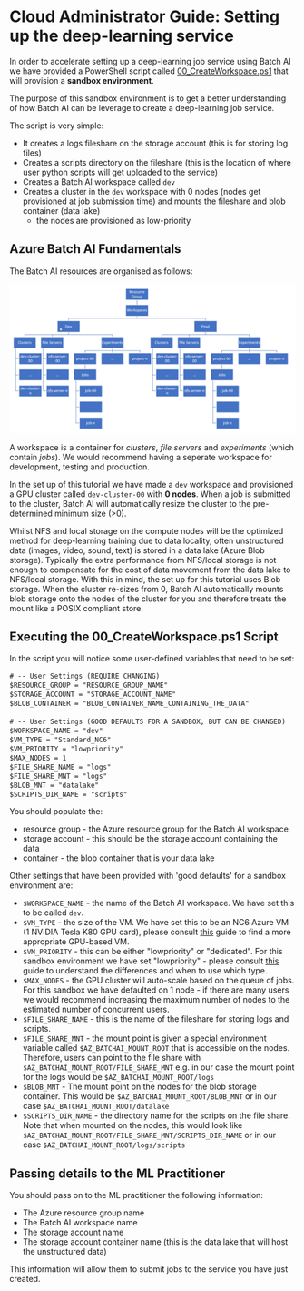 # Cloud Administrator Guide: Setting up the deep-learning service

In order to accelerate setting up a deep-learning job service using Batch AI we have provided a PowerShell script called [00_CreateWorkspace.ps1](../cloud_admin_scripts/00_CreateWorkspace.ps1) that will provision a __sandbox environment__. 

The purpose of this sandbox environment is to get a better understanding of how Batch AI can be leverage to create a deep-learning job service.

The script is very simple:

* It creates a logs fileshare on the storage account (this is for storing log files)
* Creates a scripts directory on the fileshare (this is the location of where user python scripts will get uploaded to the service)
* Creates a Batch AI workspace called `dev`
* Creates a cluster in the `dev` workspace with 0 nodes (nodes get provisioned at job submission time) and mounts the fileshare and blob container (data lake)
    * the nodes are provisioned as low-priority


## Azure Batch AI Fundamentals
The Batch AI resources are organised as follows:

![](img/batchai_hierachy.png?raw=true "Batch AI Resource Hierarchy")

A workspace is a container for _clusters_, _file servers_ and _experiments_ (which contain _jobs_). We would recommend having a seperate workspace for development, testing and production.

In the set up of this tutorial we have made a `dev` workspace and provisioned a GPU cluster called `dev-cluster-00` with __0 nodes__. When a job is submitted to the cluster, Batch AI will automatically resize the cluster to the pre-determined minimum size (>0).

Whilst NFS and local storage on the compute nodes will be the optimized method for deep-learning training due to data locality, often unstructured data (images, video, sound, text) is stored in a data lake (Azure Blob storage). Typically the extra performance from NFS/local storage is not enough to compensate for the cost of data movement from the data lake to NFS/local storage. With this in mind, the set up for this tutorial uses Blob storage. When the cluster re-sizes from 0, Batch AI automatically mounts blob storage onto the nodes of the cluster for you and therefore treats the mount like a POSIX compliant store.

## Executing the 00_CreateWorkspace.ps1 Script

In the script you will notice some user-defined variables that need to be set:

```
# -- User Settings (REQUIRE CHANGING)
$RESOURCE_GROUP = "RESOURCE_GROUP_NAME"
$STORAGE_ACCOUNT = "STORAGE_ACCOUNT_NAME"
$BLOB_CONTAINER = "BLOB_CONTAINER_NAME_CONTAINING_THE_DATA"

# -- User Settings (GOOD DEFAULTS FOR A SANDBOX, BUT CAN BE CHANGED)
$WORKSPACE_NAME = "dev"
$VM_TYPE = "Standard_NC6"
$VM_PRIORITY = "lowpriority"
$MAX_NODES = 1 
$FILE_SHARE_NAME = "logs"
$FILE_SHARE_MNT = "logs"
$BLOB_MNT = "datalake"
$SCRIPTS_DIR_NAME = "scripts"
```

You should populate the:

* resource group - the Azure resource group for the Batch AI workspace
* storage account - this should be the storage account containing the data
* container - the blob container that is your data lake

Other settings that have been provided with 'good defaults' for a sandbox environment are:

* `$WORKSPACE_NAME` - the name of the Batch AI workspace. We have set this to be called `dev`.
* `$VM_TYPE` - the size of the VM. We have set this to be an NC6 Azure VM (1 NVIDIA Tesla K80 GPU card), please consult [this](https://docs.microsoft.com/en-us/azure/virtual-machines/windows/sizes-gpu) guide to find a more appropriate GPU-based VM.
* `$VM_PRIORITY` - this can be either "lowpriority" or "dedicated". For this sandbox environment we have set "lowpriority" - please consult [this](https://docs.microsoft.com/en-us/azure/batch/batch-low-pri-vms) guide to understand the differences and when to use which type.
* `$MAX_NODES` - the GPU cluster will auto-scale based on the queue of jobs. For this sandbox we have defaulted on 1 node - if there are many users we would recommend increasing the maximum number of nodes to the estimated number of concurrent users.
* `$FILE_SHARE_NAME` - this is the name of the fileshare for storing logs and scripts.
* `$FILE_SHARE_MNT` - the mount point is given a special environment variable called `$AZ_BATCHAI_MOUNT_ROOT` that is accessible on the nodes. Therefore, users can point to the file share with `$AZ_BATCHAI_MOUNT_ROOT/FILE_SHARE_MNT` e.g. in our case the mount point for the logs would be `$AZ_BATCHAI_MOUNT_ROOT/logs`
* `$BLOB_MNT` - The mount point on the nodes for the blob storage container. This would be `$AZ_BATCHAI_MOUNT_ROOT/BLOB_MNT` or in our case `$AZ_BATCHAI_MOUNT_ROOT/datalake`
* `$SCRIPTS_DIR_NAME` - the directory name for the scripts on the file share. Note that when mounted on the nodes, this would look like `$AZ_BATCHAI_MOUNT_ROOT/FILE_SHARE_MNT/SCRIPTS_DIR_NAME` or in our case `$AZ_BATCHAI_MOUNT_ROOT/logs/scripts`

## Passing details to the ML Practitioner
You should pass on to the ML practitioner the following information:

* The Azure resource group name
* The Batch AI workspace name
* The storage account name
* The storage account container name (this is the data lake that will host the unstructured data)

This information will allow them to submit jobs to the service you have just created.